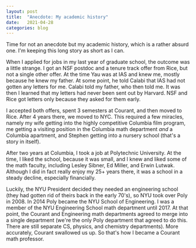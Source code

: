 ```yaml
---
layout: post
title:  "Anecdote: My academic history"
date:   2021-04-28
categories: blog 
---
```


Time for not an anecdote but my academic history, which is a rather absurd one. I'm keeping this long story as short as I can.

When I applied for jobs in my last year of graduate school, the outcome was a little strange. I got an NSF postdoc and a tenure track offer from Rice, but not a single other offer. At the time Yau was at IAS and knew me, mostly because he knew my father. At some point, he told Calabi that IAS had not gotten any letters for me. Calabi told my father, who then told me. It was then I learned that my letters had never been sent out by Harvard. NSF and Rice got letters only because they asked for them early.

I accepted both offers, spent 3 semesters at Courant, and then moved to Rice. After 4 years there, we moved to NYC. This required a few miracles, namely my wife getting into the highly competitive Columbia film program, me getting a visiting position in the Columbia math department *and* a Columbia apartment, and Stephen getting into a nursery school (that's a story in itself).

After two years at Columbia, I took a job at Polytechnic University. At the time, I liked the school, because it was small, and I knew and liked some of the math faculty, including Lesley Sibner, Ed Miller, and Erwin Lutwak. Although I did in fact really enjoy my 25+ years there, it was a school in a steady decline, especially financially.

Luckily, the NYU President decided they needed an engineering school (they had gotten rid of theirs back in the early 70's), so NYU took over Poly in 2008. In 2014 Poly became the NYU School of Engineering. I was a member of the NYU Engineering School math department until 2017. At that point, the Courant and Engineering math departments agreed to merge into a single department (we're the only Poly department that agreed to do this. There are still separate CS, physics, and chemistry departments). More accurately, Courant swallowed us up. So that's how I became a Courant math professor.
